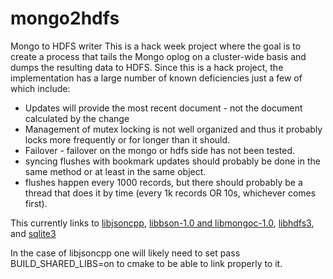 # mongo2hdfs
Mongo to HDFS writer
This is a hack week project where the goal is to create a process that tails the Mongo oplog on a cluster-wide basis and dumps the resulting data to HDFS.  Since this is a hack project, the implementation has a large number of known deficiencies just a few of which include:
* Updates will provide the most recent document - not the document calculated by the change
* Management of mutex locking is not well organized and thus it probably locks more frequently or for longer than it should.
* Failover - failover on the mongo or hdfs side has not been tested.
* syncing flushes with bookmark updates should probably be done in the same method or at least in the same object.
* flushes happen every 1000 records, but there should probably be a thread that does it by time (every 1k records OR 10s, whichever comes first).

This currently links to [libjsoncpp](https://github.com/open-source-parsers/jsoncpp.git), [libbson-1.0 and libmongoc-1.0](https://github.com/mongodb/mongo-c-driver.git), [libhdfs3](https://github.com/Pivotal-Data-Attic/attic-c-hdfs-client.git), and [sqlite3](https://www.sqlite.org/download.html)

In the case of libjsoncpp one will likely need to set pass BUILD_SHARED_LIBS=on to cmake to be able to link properly to it.
